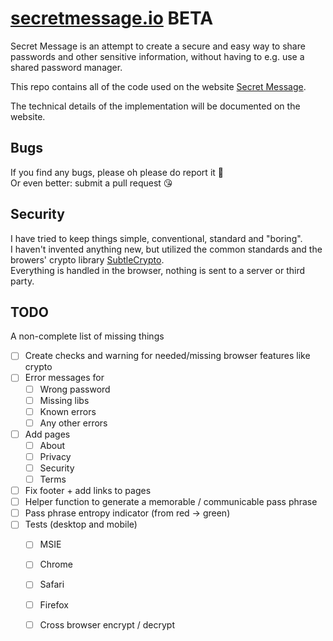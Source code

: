 # [secretmessage.io](https://secretmessage.io/) BETA

Secret Message is an attempt to create a secure and easy way to share passwords and other sensitive information, without having to e.g. use a shared password manager.

This repo contains all of the code used on the website [Secret Message](https://secretmessage.io/).

The technical details of the implementation will be documented on the website.

## Bugs

If you find any bugs, please oh please do report it 🙏  
Or even better: submit a pull request 😘

## Security

I have tried to keep things simple, conventional, standard and "boring".  
I haven't invented anything new, but utilized the common standards and the browers' crypto library [SubtleCrypto](https://developer.mozilla.org/en-US/docs/Web/API/SubtleCrypto).  
Everything is handled in the browser, nothing is sent to a server or third party.

## TODO
A non-complete list of missing things

- [ ] Create checks and warning for needed/missing browser features like crypto
- [ ] Error messages for
  - [ ] Wrong password
  - [ ] Missing libs
  - [ ] Known errors
  - [ ] Any other errors 
- [ ] Add pages
  - [ ] About
  - [ ] Privacy
  - [ ] Security
  - [ ] Terms
- [ ] Fix footer + add links to pages
- [ ] Helper function to generate a memorable / communicable pass phrase
- [ ] Pass phrase entropy indicator (from red -> green)
- [ ] Tests (desktop and mobile)
  - [ ] MSIE
  - [ ] Chrome
  - [ ] Safari
  - [ ] Firefox
  - [ ] Cross browser encrypt / decrypt




  
